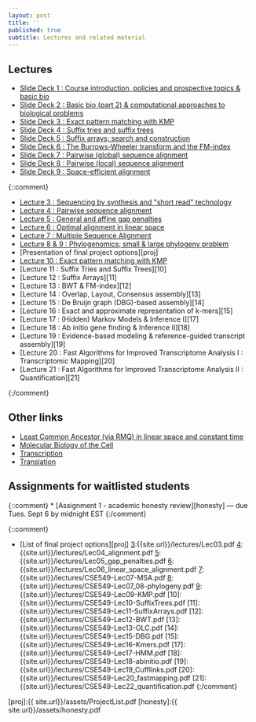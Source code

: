 ```yaml
---
layout: post
title: ''
published: true
subtitle: Lectures and related material
---
```

## Lectures

 * [Slide Deck 1 : Course introduction, policies and prospective topics & basic bio][1]
 * [Slide Deck 2 : Basic bio (part 2) & computational approaches to biological problems][2]
 * [Slide Deck 3 : Exact pattern matching with KMP][3]
 * [Slide Deck 4 : Suffix tries and suffix trees][4]
 * [Slide Deck 5 : Suffix arrays; search and construction][5]
 * [Slide Deck 6 : The Burrows-Wheeler transform and the FM-index][6]
 * [Slide Deck 7 : Pairwise (global) sequence alignment][7]
 * [Slide Deck 8 : Pairwise (local) sequence alignment][8]
 * [Slide Deck 9 : Space-efficient alignment][9]

{::comment}
 
 * [Lecture 3 : Sequencing by synthesis and "short read" technology][3]
 * [Lecture 4 : Pairwise sequence alignment][4]
 * [Lecture 5 : General and affine gap penalties][5]
 * [Lecture 6 : Optimal alignment in linear space][6]
 * [Lecture 7 : Multiple Sequence Alignment][7]
 * [Lecture 8 & 9 : Phylogenomics; small & large phylogeny problem][8]
 * [Presentation of final project options][proj]
 * [Lecture 10 : Exact pattern matching with KMP][9]
 * [Lecture 11 : Suffix Tries and Suffix Trees][10]
 * [Lecture 12 : Suffix Arrays][11]
 * [Lecture 13 : BWT & FM-index][12]
 * [Lecture 14 : Overlap, Layout, Consensus assembly][13]
 * [Lecture 15 : De Bruijn graph (DBG)-based assembly][14]
 * [Lecture 16 : Exact and approximate representation of k-mers][15]
 * [Lecture 17 : (Hidden) Markov Models & Inference I][17]
 * [Lecture 18 : Ab initio gene finding & Inference II][18]
 * [Lecture 19 : Evidence-based modeling & reference-guided transcript assembly][19]
 * [Lecture 20 : Fast Algorithms for Improved Transcriptome Analysis I : Transcriptomic Mapping][20]
 * [Lecture 21 : Fast Algorithms for Improved Transcriptome Analysis II : Quantification][21]
 
 {:/comment}

## Other links
 * [Least Common Ancestor (via RMQ) in linear space and constant time](https://courses.csail.mit.edu/6.851/spring12/lectures/L15.html)
 * [Molecular Biology of the Cell](http://osp.mans.edu.eg/tmahdy/surgeons/ebooks/Books/Alberts%20-%20Molecular%20Biology%20of%20the%20Cell.pdf)
 * [Transcription](https://www.dnalc.org/resources/3d/12-transcription-basic.html)
 * [Translation](https://www.dnalc.org/resources/3d/15-translation-basic.html)

## Assignments for waitlisted students
{::comment} * [Assignment 1 - academic honesty review][honesty] — due Tues. Sept 6 by midnight EST {:/comment}

[1]:{{site.url}}/lectures/Lec01.pdf
[2]:{{site.url}}/lectures/Lec02.pdf
[3]:{{site.url}}/lectures/Lec03.pdf
[4]:{{site.url}}/lectures/Lec04.pdf
[5]:{{site.url}}/lectures/Lec05.pdf
[6]:{{site.url}}/lectures/Lec06.pdf
[7]:{{site.url}}/lectures/Lec07.pdf
[8]:{{site.url}}/lectures/Lec08.pdf
[9]:{{site.url}}/lectures/Lec09.pdf

{::comment}
 * [List of final project options][proj]
[3]:{{site.url}}/lectures/Lec03.pdf
[4]:{{site.url}}/lectures/Lec04_alignment.pdf
[5]:{{site.url}}/lectures/Lec05_gap_penalties.pdf
[6]:{{site.url}}/lectures/Lec06_linear_space_alignment.pdf
[7]:{{site.url}}/lectures/CSE549-Lec07-MSA.pdf
[8]:{{site.url}}/lectures/CSE549-Lec07_08-phylogeny.pdf
[9]:{{site.url}}/lectures/CSE549-Lec09-KMP.pdf
[10]:{{site.url}}/lectures/CSE549-Lec10-SuffixTrees.pdf
[11]:{{site.url}}/lectures/CSE549-Lec11-SuffixArrays.pdf
[12]:{{site.url}}/lectures/CSE549-Lec12-BWT.pdf
[13]:{{site.url}}/lectures/CSE549-Lec13-OLC.pdf
[14]:{{site.url}}/lectures/CSE549-Lec15-DBG.pdf
[15]:{{site.url}}/lectures/CSE549-Lec16-Kmers.pdf
[17]:{{site.url}}/lectures/CSE549-Lec17-HMM.pdf
[18]:{{site.url}}/lectures/CSE549-Lec18-abinitio.pdf
[19]:{{site.url}}/lectures/CSE549-Lec19_Cufflinks.pdf
[20]:{{site.url}}/lectures/CSE549-Lec20_fastmapping.pdf
[21]:{{site.url}}/lectures/CSE549-Lec22_quantification.pdf
{:/comment}

[proj]:{{ site.url}}/assets/ProjectList.pdf
[honesty]:{{ site.url}}/assets/honesty.pdf

